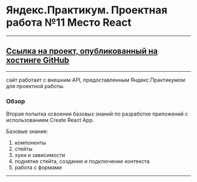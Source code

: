 # Яндекс.Практикум. Проектная работа №11 Место React

------------------------------
## [Ссылка на проект, опубликованный на хостинге GitHub](https://OlgaIL.github.io/mesto-react)
-------------------------------------------

сайт работает с внешним API, предоставленным Яндекс.Практикумом для проектной работы.

### Обзор

Вторая попытка освоения базовых знаний по разработке приложений  с использованием  Create React App.

Базовые знания:
1. компоненты 
2. стейты
3. хуки и зависимости
4. поднятие стейта, создание и подключение контекста
5. работа с формами
-----------------------------------------------
